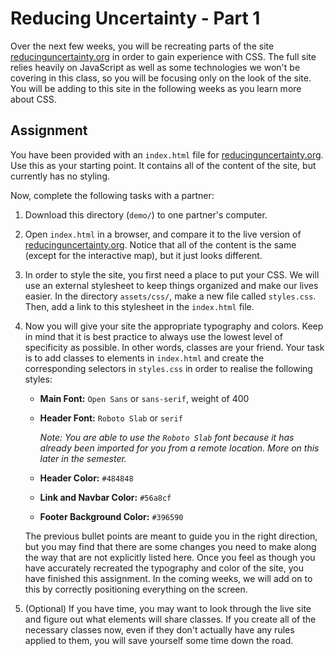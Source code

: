 # Reducing Uncertainty - Part 1

Over the next few weeks, you will be recreating parts of the site [reducinguncertainty.org](https://reducinguncertainty.org/)
in order to gain experience with CSS. The full site relies heavily on JavaScript as well as some technologies we
won't be covering in this class, so you will be focusing only on the look of the site. You will be adding to this site
in the following weeks as you learn more about CSS.

## Assignment

You have been provided with an `index.html` file for [reducinguncertainty.org](https://reducinguncertainty.org/).
Use this as your starting point. It contains all of the content of the site, but currently has no styling.

Now, complete the following tasks with a partner:

1. Download this directory (`demo/`) to one partner's computer.

2. Open `index.html` in a browser, and compare it to the live version of
   [reducinguncertainty.org](https://reducinguncertainty.org/). Notice that all of the content is the same
   (except for the interactive map), but it just looks different.

3. In order to style the site, you first need a place to put your CSS. We will use an external stylesheet to keep things
   organized and make our lives easier. In the directory `assets/css/`, make a new file called `styles.css`.
   Then, add a link to this stylesheet in the `index.html` file.
   
4. Now you will give your site the appropriate typography and colors. Keep in mind that it is best practice to always use
   the lowest level of specificity as possible. In other words, classes are your friend. Your task is to add classes
   to elements in `index.html` and create the corresponding selectors in `styles.css` in order to realise the following
   styles:
   
   * **Main Font:** `Open Sans` or `sans-serif`, weight of 400
   
   * **Header Font:** `Roboto Slab` or `serif`
   
     _Note: You are able to use the `Roboto Slab` font because it has already been imported for you from a remote
     location. More on this later in the semester._
     
   * **Header Color:** `#484848`
   
   * **Link and Navbar Color:** `#56a8cf`
   
   * **Footer Background Color:** `#396590`
   
   The previous bullet points are meant to guide you in the right direction, but you may find that there are some changes
   you need to make along the way that are not explicitly listed here. Once you feel as though you have accurately
   recreated the typography and color of the site, you have finished this assignment. In the coming weeks, we will add
   on to this by correctly positioning everything on the screen.
   
5. (Optional) If you have time, you may want to look through the live site and figure out what elements will share classes.
   If you create all of the necessary classes now, even if they don't actually have any rules applied to them, you will
   save yourself some time down the road.